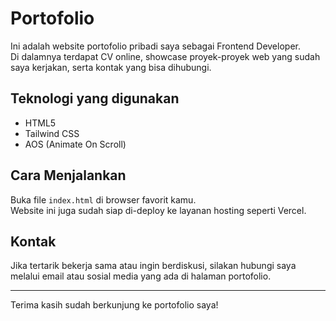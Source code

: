 # Portofolio

Ini adalah website portofolio pribadi saya sebagai Frontend Developer.  
Di dalamnya terdapat CV online, showcase proyek-proyek web yang sudah saya kerjakan, serta kontak yang bisa dihubungi.

## Teknologi yang digunakan
- HTML5
- Tailwind CSS
- AOS (Animate On Scroll)

## Cara Menjalankan
Buka file `index.html` di browser favorit kamu.  
Website ini juga sudah siap di-deploy ke layanan hosting seperti Vercel.

## Kontak
Jika tertarik bekerja sama atau ingin berdiskusi, silakan hubungi saya melalui email atau sosial media yang ada di halaman portofolio.

---

Terima kasih sudah berkunjung ke portofolio saya!
